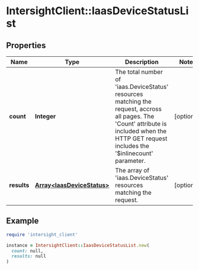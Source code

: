 # IntersightClient::IaasDeviceStatusList

## Properties

| Name | Type | Description | Notes |
| ---- | ---- | ----------- | ----- |
| **count** | **Integer** | The total number of &#39;iaas.DeviceStatus&#39; resources matching the request, accross all pages. The &#39;Count&#39; attribute is included when the HTTP GET request includes the &#39;$inlinecount&#39; parameter. | [optional] |
| **results** | [**Array&lt;IaasDeviceStatus&gt;**](IaasDeviceStatus.md) | The array of &#39;iaas.DeviceStatus&#39; resources matching the request. | [optional] |

## Example

```ruby
require 'intersight_client'

instance = IntersightClient::IaasDeviceStatusList.new(
  count: null,
  results: null
)
```


